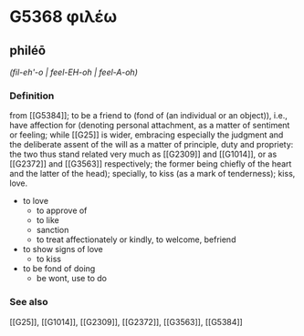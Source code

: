 # G5368 φιλέω

## philéō

_(fil-eh'-o | feel-EH-oh | feel-A-oh)_

### Definition

from [[G5384]]; to be a friend to (fond of (an individual or an object)), i.e., have affection for (denoting personal attachment, as a matter of sentiment or feeling; while [[G25]] is wider, embracing especially the judgment and the deliberate assent of the will as a matter of principle, duty and propriety: the two thus stand related very much as [[G2309]] and [[G1014]], or as [[G2372]] and [[G3563]] respectively; the former being chiefly of the heart and the latter of the head); specially, to kiss (as a mark of tenderness); kiss, love.

- to love
  - to approve of
  - to like
  - sanction
  - to treat affectionately or kindly, to welcome, befriend
- to show signs of love
  - to kiss
- to be fond of doing
  - be wont, use to do

### See also

[[G25]], [[G1014]], [[G2309]], [[G2372]], [[G3563]], [[G5384]]

